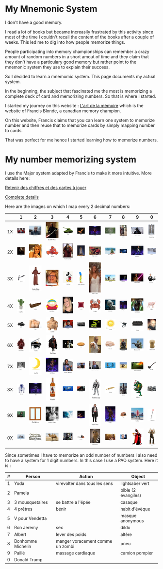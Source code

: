 # My Mnemonic System

I don't have a good memory.

I read a lot of books but became increasily frustrated by this activity since most of the time I couldn't recall the content of the books after a couple of weeks. This led me to dig into how people memorize things. 

People participating into memory championships can remember a crazy amount of random numbers in a short amout of time and they claim that they don't have a particulary good memory but rather point to the mnemonic system they use to explain their success.

So I decided to learn a mnemomic system. This page documents my actual system.

In the beginning, the subject that fascinated me the most is memorizing a complete deck of card and memorizing numbers. So that is where I started.

I started my journey on this website : [L'art de la mémoire](https://www.artdelamemoire.org/) which is the website of Francis Blonde, a canadian memory champion.

On this website, Francis claims that you can learn one system to memorize number and then reuse that to memorize cards by simply mapping number to cards.

That was perfect for me hence I started learning how to memorize numbers.

# My number memorizing system
I use the Major system adapted by Francis to make it more intuitive. More details here:

[Retenir des chiffres et des cartes à jouer ](https://www.artdelamemoire.org/retenir-des-chiffres-et-des-cartes-jouer/)

[Complete details](https://docs.google.com/document/d/1QAW72GMid9hW5Os9eqFGvybI4QeiUKoVfiUR5uXqORY/edit?usp=sharing) 

Here are the images on which I map every 2 decimal numbers:

|   	  | 1 	|  2 	| 3  	| 4  	| 5  	| 6  	| 7  	| 8  	| 9  	| 0  	|
|---	  |---	|---	|---	|---	|---	|---	|---	|---	|---	|---	|
|  1X 	|   ![](/img/11.PNG?raw=true)	|   ![](/img/12.PNG?raw=true)	|  ![](/img/13.PNG?raw=true) 	|   ![](/img/14.PNG?raw=true)	|   ![](/img/15.PNG?raw=true)	| ![](/img/16.PNG?raw=true) 	|   ![](/img/17.PNG?raw=true)	|   ![](/img/18.PNG?raw=true)	|   ![](/img/19.PNG?raw=true)	| ![](/img/10.PNG?raw=true) |
|  2X 	|   ![](/img/21.PNG?raw=true)	|   ![](/img/22.PNG?raw=true)	|  ![](/img/23.PNG?raw=true) 	|   ![](/img/24.PNG?raw=true)	|   ![](/img/25.PNG?raw=true)	| ![](/img/26.PNG?raw=true) 	|   ![](/img/27.PNG?raw=true)	|   ![](/img/28.PNG?raw=true)	|   ![](/img/29.PNG?raw=true)	| ![](/img/20.PNG?raw=true) |
|  3X 	|   ![](/img/31.PNG?raw=true)	|   ![](/img/32.PNG?raw=true)	|  ![](/img/33.PNG?raw=true) 	|   ![](/img/34.PNG?raw=true)	|   ![](/img/35.PNG?raw=true)	| ![](/img/36.PNG?raw=true) 	|   ![](/img/37.PNG?raw=true)	|   ![](/img/38.PNG?raw=true)	|   ![](/img/39.PNG?raw=true)	| ![](/img/30.PNG?raw=true) |
|  4X 	|   ![](/img/41.PNG?raw=true)	|   ![](/img/42.PNG?raw=true)	|  ![](/img/43.PNG?raw=true) 	|   ![](/img/44.PNG?raw=true)	|   ![](/img/45.PNG?raw=true)	| ![](/img/46.PNG?raw=true) 	|   ![](/img/47.PNG?raw=true)	|   ![](/img/48.PNG?raw=true)	|   ![](/img/49.PNG?raw=true)	| ![](/img/40.PNG?raw=true) |
|  5X 	|   ![](/img/51.PNG?raw=true)	|   ![](/img/52.PNG?raw=true)	|  ![](/img/53.PNG?raw=true) 	|   ![](/img/54.PNG?raw=true)	|   ![](/img/55.PNG?raw=true)	| ![](/img/56.PNG?raw=true) 	|   ![](/img/57.PNG?raw=true)	|   ![](/img/58.PNG?raw=true)	|   ![](/img/59.PNG?raw=true)	| ![](/img/50.PNG?raw=true) |
|  6X 	|   ![](/img/61.PNG?raw=true)	|   ![](/img/62.PNG?raw=true)	|  ![](/img/63.PNG?raw=true) 	|   ![](/img/64.PNG?raw=true)	|   ![](/img/65.PNG?raw=true)	| ![](/img/66.PNG?raw=true) 	|   ![](/img/67.PNG?raw=true)	|   ![](/img/68.PNG?raw=true)	|   ![](/img/69.PNG?raw=true)	| ![](/img/60.PNG?raw=true) |
|  7X 	|   ![](/img/71.PNG?raw=true)	|   ![](/img/72.PNG?raw=true)	|  ![](/img/73.PNG?raw=true) 	|   ![](/img/74.PNG?raw=true)	|   ![](/img/75.PNG?raw=true)	| ![](/img/76.PNG?raw=true) 	|   ![](/img/77.PNG?raw=true)	|   ![](/img/78.PNG?raw=true)	|   ![](/img/79.PNG?raw=true)	| ![](/img/70.PNG?raw=true) |
|  8X 	|   ![](/img/81.PNG?raw=true)	|   ![](/img/82.PNG?raw=true)	|  ![](/img/83.PNG?raw=true) 	|   ![](/img/84.PNG?raw=true)	|   ![](/img/85.PNG?raw=true)	| ![](/img/86.PNG?raw=true) 	|   ![](/img/87.PNG?raw=true)	|   ![](/img/88.PNG?raw=true)	|   ![](/img/89.PNG?raw=true)	| ![](/img/80.PNG?raw=true) |
|  9X 	|   ![](/img/91.PNG?raw=true)	|   ![](/img/92.PNG?raw=true)	|  ![](/img/93.PNG?raw=true) 	|   ![](/img/94.PNG?raw=true)	|   ![](/img/95.PNG?raw=true)	| ![](/img/96.PNG?raw=true) 	|   ![](/img/97.PNG?raw=true)	|   ![](/img/98.PNG?raw=true)	|   ![](/img/99.PNG?raw=true)	| ![](/img/90.PNG?raw=true) |
|  0X   |   ![](/img/01.PNG?raw=true)	|   ![](/img/02.PNG?raw=true)	|   ![](/img/03.PNG?raw=true)	|   ![](/img/04.PNG?raw=true)	|   ![](/img/05.PNG?raw=true)	|   ![](/img/06.PNG?raw=true)	|   ![](/img/07.PNG?raw=true)	|  ![](/img/08.PNG?raw=true) 	|   ![](/img/09.PNG?raw=true)	| ![Jar Jar](/img/00.PNG?raw=true) |

Since sometimes I have to memorize an odd number of numbers I also need to have a system for 1 digit numbers. In this case I use a PAO system. Here it is :

|  #    | Person 	|  Action 	| Object 	
|---	  |---	    |---	      |---	|
|1      |  Yoda 	    |  virevolter dans tous les sens 	      |  lightsaber vert 	|
|2      |  Pamela 	    |   	      |  bible (2 évangiles) 	|
|3      |  3 mousquetaires 	    | se battre a l'épée  	      | casaque  	|
|4      |   4 prêtres	    |   bénir	      |  habit d'évèque 	|
|5      |   V pour Vendetta	    |   	      | masque anonymous  	|
|6      |   Ron Jeremy	    |   	sex      |  dildo 	|
|7      |   Albert	    |  lever des poids 	      |  altère 	|
|8      |   Bonhomme Michelin	    |  manger voracement comme un zombi 	      |  pneu 	|
|9      |   Paillé	    |   massage cardiaque	      |  camion pompier 	|
|0      |   Donald Trump	    |   	      |   	|
